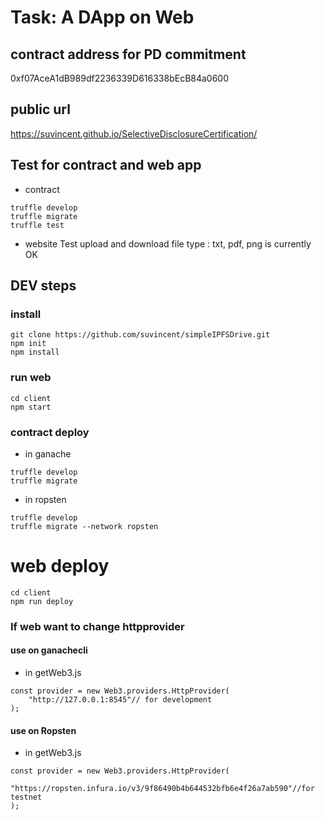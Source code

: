 # Task: A DApp on Web


## contract address for PD commitment
0xf07AceA1dB989df2236339D616338bEcB84a0600

## public url 
https://suvincent.github.io/SelectiveDisclosureCertification/

## Test for contract and web app
* contract 
```
truffle develop
truffle migrate 
truffle test
```
* website
Test upload and download file type : txt, pdf, png is currently OK

## DEV steps
### install
```
git clone https://github.com/suvincent/simpleIPFSDrive.git
npm init
npm install
```
### run web
```
cd client
npm start
```
### contract deploy
* in ganache
```
truffle develop
truffle migrate
```
* in ropsten
```
truffle develop
truffle migrate --network ropsten
```

# web deploy
```
cd client
npm run deploy
```

### If web want to change httpprovider

#### use on ganachecli
* in getWeb3.js
```
const provider = new Web3.providers.HttpProvider(
    "http://127.0.0.1:8545"// for development
);
```


#### use on Ropsten
* in getWeb3.js
```
const provider = new Web3.providers.HttpProvider(
    "https://ropsten.infura.io/v3/9f86490b4b644532bfb6e4f26a7ab590"//for testnet
);
```
